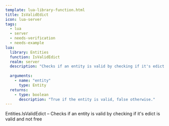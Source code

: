 ```yaml
---
template: lua-library-function.html
title: IsValidEdict
icon: lua-server
tags:
  - lua
  - server
  - needs-verification
  - needs-example
lua:
  library: Entities
  function: IsValidEdict
  realm: server
  description: "Checks if an entity is valid by checking if it's edict is valid and not free"
  
  arguments:
    - name: "entity"
      type: Entity
  returns:
    - type: boolean
      description: "True if the entity is valid, false otherwise."
---
```


<div class="lua__search__keywords">
Entities.IsValidEdict &#x2013; Checks if an entity is valid by checking if it's edict is valid and not free
</div>
